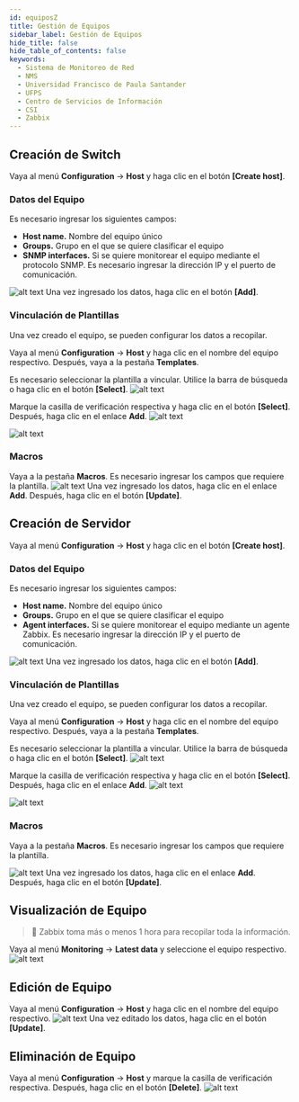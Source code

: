 ```yaml
---
id: equiposZ
title: Gestión de Equipos
sidebar_label: Gestión de Equipos
hide_title: false
hide_table_of_contents: false
keywords:
  - Sistema de Monitoreo de Red
  - NMS
  - Universidad Francisco de Paula Santander
  - UFPS
  - Centro de Servicios de Información
  - CSI
  - Zabbix
---
```

## Creación de Switch
Vaya al menú **Configuration** → **Host** y haga clic en el botón **[Create host]**.

### Datos del Equipo
Es necesario ingresar los siguientes campos:
- **Host name.** Nombre del equipo único
- **Groups.** Grupo en el que se quiere clasificar el equipo
- **SNMP interfaces.** Si se quiere monitorear el equipo mediante el protocolo SNMP. Es necesario ingresar la dirección IP y el puerto de comunicación.

![alt text](../img/zabbix13.png)
Una vez ingresado los datos, haga clic en el botón **[Add]**.

### Vinculación de Plantillas
Una vez creado el equipo, se pueden configurar los datos a recopilar.

Vaya al menú **Configuration** → **Host** y haga clic en el nombre del equipo respectivo. Después, vaya a la pestaña **Templates**.

Es necesario seleccionar la plantilla a vincular. Utilice la barra de búsqueda o haga clic en el botón **[Select]**.
![alt text](../img/zabbix13.1.png)

Marque la casilla de verificación respectiva y haga clic en el botón **[Select]**. Después, haga clic en el enlace **Add**.
![alt text](../img/zabbix13.2.png)

![alt text](../img/zabbix13.3.png)

### Macros
Vaya a la pestaña **Macros**. Es necesario ingresar los campos que requiere la plantilla.
![alt text](../img/zabbix13.4.png)
Una vez ingresado los datos, haga clic en el enlace **Add**. Después, haga clic en el botón **[Update]**.

## Creación de Servidor
Vaya al menú **Configuration** → **Host** y haga clic en el botón **[Create host]**.

### Datos del Equipo
Es necesario ingresar los siguientes campos:
- **Host name.** Nombre del equipo único
- **Groups.** Grupo en el que se quiere clasificar el equipo
- **Agent interfaces.** Si se quiere monitorear el equipo mediante un agente Zabbix. Es necesario ingresar la dirección IP y el puerto de comunicación.

![alt text](../img/zabbix13.png)
Una vez ingresado los datos, haga clic en el botón **[Add]**.

### Vinculación de Plantillas
Una vez creado el equipo, se pueden configurar los datos a recopilar.

Vaya al menú **Configuration** → **Host** y haga clic en el nombre del equipo respectivo. Después, vaya a la pestaña **Templates**.

Es necesario seleccionar la plantilla a vincular. Utilice la barra de búsqueda o haga clic en el botón **[Select]**.
![alt text](../img/zabbix13.5.png)

Marque la casilla de verificación respectiva y haga clic en el botón **[Select]**. Después, haga clic en el enlace **Add**.
![alt text](../img/zabbix13.6.png)

![alt text](../img/zabbix13.7.png)

### Macros
Vaya a la pestaña **Macros**. Es necesario ingresar los campos que requiere la plantilla.

![alt text](../img/zabbix13.8.png)
Una vez ingresado los datos, haga clic en el enlace **Add**. Después, haga clic en el botón **[Update]**.

## Visualización de Equipo
> :pushpin: Zabbix toma más o menos 1 hora para recopilar toda la información.

Vaya al menú **Monitoring** → **Latest data** y seleccione el equipo respectivo.
![alt text](../img/zabbix13.9.png)

## Edición de Equipo
Vaya al menú **Configuration** → **Host** y haga clic en el nombre del equipo respectivo.
![alt text](../img/zabbix13.10.png)
Una vez editado los datos, haga clic en el botón **[Update]**.

## Eliminación de Equipo
Vaya al menú **Configuration** → **Host** y  marque la casilla de verificación respectiva. Después, haga clic en el botón **[Delete]**.
![alt text](../img/zabbix13.11.png)
